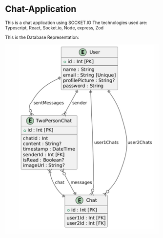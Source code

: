 # Chat-Application

This is a chat application using SOCKET.IO
The technologies used are:
Typescript, React, Socket.io, Node, express, Zod

This is the Database Representation:

![image alt](https://github.com/lu3eSkywalker/Chat-Application/blob/f8a0e4a3c0b95cead3baaf002ddbe550092e5e7e/Images/ER-%20Diagram.png)
